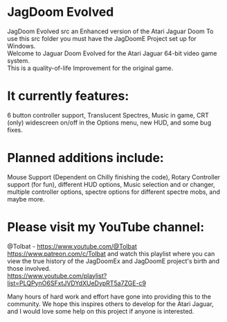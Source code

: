 # JagDoom Evolved
JagDoom Evolved src
an Enhanced version of the Atari Jaguar Doom
To use this src folder you must have the JagDoomE Project set up for Windows.  
Welcome to Jaguar Doom Evolved for the Atari Jaguar 64-bit video game system.  
This is a quality-of-life Improvement for the original game.

# It currently features:  
6 button controller support, Translucent Spectres, Music in game, CRT (only) widescreen on/off in the Options menu, new HUD, and some bug fixes.

# Planned additions include:  
Mouse Support (Dependent on Chilly finishing the code), Rotary Controller support (for fun), different HUD options, Music selection and or changer, multiple controller options, spectre options for different spectre mobs, and maybe more.  

# Please visit my YouTube channel:
@Tolbat - https://www.youtube.com/@Tolbat 
https://www.patreon.com/c/Tolbat
and watch this playlist where you can view the true history of the JagDoomEx and JagDoomE project's birth and those involved.  
https://www.youtube.com/playlist?list=PLQPynO6SFxtJVDYdXUeDypRT5a7ZGE-c9  

Many hours of hard work and effort have gone into providing this to the community.  We hope this inspires others to develop for the Atari Jaguar, and I would love some help on this project if anyone is interested.
